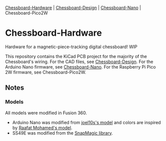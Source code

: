 [Chessboard-Hardware](https://github.com/UnsignedArduino/Chessboard-Hardware) |
[Chessboard-Design](https://github.com/UnsignedArduino/Chessboard-Design) |
[Chessboard-Nano](https://github.com/UnsignedArduino/Chessboard-Nano) |
Chessboard-Pico2W

# Chessboard-Hardware

Hardware for a magnetic-piece-tracking digital chessboard! WIP

This repository contains the KiCad PCB project for the majority of the Chessboard's wiring. 
For the CAD files, see [Chessboard-Design](https://github.com/UnsignedArduino/Chessboard-Design).
For the Arduino Nano firmware, see [Chessboard-Nano](https://github.com/UnsignedArduino/Chessboard-Nano).
For the Raspberry Pi Pico 2W firmware, see Chessboard-Pico2W.

## Notes

### Models

All models were modified in Fusion 360. 

* Arduino Nano was modified from [joel10s's model](https://www.thingiverse.com/thing:3863918) and colors are inspired by [
Raafat Mohamed's model](https://grabcad.com/library/arduino-nano-26).
* SS49E was modified from the [SnapMagic library](https://www.snapeda.com/parts/SS49E/Honeywell/view-part/?ref=digikey).
